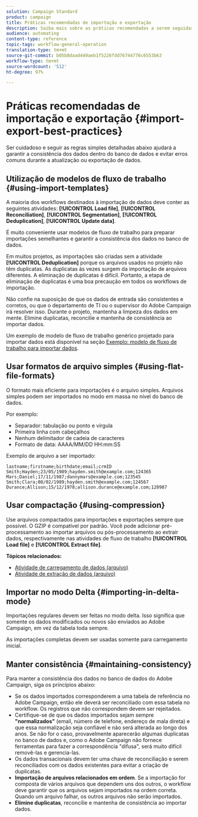 ```yaml
---
solution: Campaign Standard
product: campaign
title: Práticas recomendadas de importação e exportação
description: Saiba mais sobre as práticas recomendadas a serem seguidas ao importar ou exportar dados.
audience: automating
content-type: reference
topic-tags: workflow-general-operation
translation-type: tm+mt
source-git-commit: b05b8daad449aeb1f5226fdd76744776c6553b63
workflow-type: tm+mt
source-wordcount: '512'
ht-degree: 97%

---
```



# Práticas recomendadas de importação e exportação {#import-export-best-practices}

Ser cuidadoso e seguir as regras simples detalhadas abaixo ajudará a garantir a consistência dos dados dentro do banco de dados e evitar erros comuns durante a atualização ou exportação de dados.

## Utilização de modelos de fluxo de trabalho {#using-import-templates}

A maioria dos workflows destinados à importação de dados deve conter as seguintes atividades: **[!UICONTROL Load file]**, **[!UICONTROL Reconciliation]**, **[!UICONTROL Segmentation]**, **[!UICONTROL Deduplication]**, **[!UICONTROL Update data]**.

É muito conveniente usar modelos de fluxo de trabalho para preparar importações semelhantes e garantir a consistência dos dados no banco de dados.

Em muitos projetos, as importações são criadas sem a atividade **[!UICONTROL Deduplication]** porque os arquivos usados no projeto não têm duplicatas. As duplicatas às vezes surgem da importação de arquivos diferentes. A eliminação de duplicatas é difícil. Portanto, a etapa de eliminação de duplicatas é uma boa precaução em todos os workflows de importação.

Não confie na suposição de que os dados de entrada são consistentes e corretos, ou que o departamento de TI ou o supervisor do Adobe Campaign irá resolver isso. Durante o projeto, mantenha a limpeza dos dados em mente. Elimine duplicatas, reconcilie e mantenha de consistência ao importar dados.

Um exemplo de modelo de fluxo de trabalho genérico projetado para importar dados está disponível na seção [Exemplo: modelo de fluxo de trabalho para importar dados](../../platform/using/creating-import-export-templates.md).

## Usar formatos de arquivo simples {#using-flat-file-formats}

O formato mais eficiente para importações é o arquivo simples. Arquivos simples podem ser importados no modo em massa no nível do banco de dados.

Por exemplo:

* Separador: tabulação ou ponto e vírgula
* Primeira linha com cabeçalhos
* Nenhum delimitador de cadeia de caracteres
* Formato de data: AAAA/MM/DD HH:mm:SS

Exemplo de arquivo a ser importado:

```
lastname;firstname;birthdate;email;crmID
Smith;Hayden;23/05/1989;hayden.smith@example.com;124365
Mars;Daniel;17/11/1987;dannymars@example.com;123545
Smith;Clara;08/02/1989;hayden.smith@example.com;124567
Durance;Allison;15/12/1978;allison.durance@example.com;120987
```

## Usar compactação {#using-compression}

Use arquivos compactados para importações e exportações sempre que possível. O GZIP é compatível por padrão. Você pode adicionar pré-processamento ao importar arquivos ou pós-processamento ao extrair dados, respectivamente nas atividades de fluxo de trabalho **[!UICONTROL Load file]** e **[!UICONTROL Extract file]**.

**Tópicos relacionados:**

* [Atividade de carregamento de dados (arquivo)](../../workflow/using/data-loading--file-.md)
* [Atividade de extração de dados (arquivo)](../../workflow/using/extraction--file-.md)

## Importar no modo Delta {#importing-in-delta-mode}

Importações regulares devem ser feitas no modo delta. Isso significa que somente os dados modificados ou novos são enviados ao Adobe Campaign, em vez da tabela toda sempre.

As importações completas devem ser usadas somente para carregamento inicial.

## Manter consistência {#maintaining-consistency}

Para manter a consistência dos dados no banco de dados do Adobe Campaign, siga os princípios abaixo:

* Se os dados importados corresponderem a uma tabela de referência no Adobe Campaign, então ele deverá ser reconciliado com essa tabela no workflow. Os registros que não correspondem devem ser rejeitados.
* Certifique-se de que os dados importados sejam sempre **&quot;normalizados&quot;** (email, número de telefone, endereço de mala direta) e que essa normalização seja confiável e não será alterada ao longo dos anos. Se não for o caso, provavelmente aparecerão algumas duplicatas no banco de dados e, como o Adobe Campaign não fornece ferramentas para fazer a correspondência &quot;difusa&quot;, será muito difícil removê-las e gerencia-las.
* Os dados transacionais devem ter uma chave de reconciliação e serem reconciliados com os dados existentes para evitar a criação de duplicatas.
* **Importação de arquivos relacionados em ordem**. Se a importação for composta de vários arquivos que dependem uns dos outros, o workflow deve garantir que os arquivos sejam importados na ordem correta. Quando um arquivo falhar, os outros arquivos não serão importados.
* **Elimine duplicatas**, reconcilie e mantenha de consistência ao importar dados.

